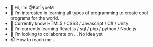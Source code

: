 - 👋 Hi, I’m @KatTypeM
- 👀 I’m interested in learning all types of programming to create cool programs for the world.
- 🐾 Currently know HTML5 / CSS3 / Javascript / C# / Unity 
- 🌱 I’m currently learning React.js / sql / php / python / Node.js
- 💞️ I’m looking to collaborate on ... No idea yet
- 📫 How to reach me... 

<!---
KatTypeM/KatTypeM is a ✨ special ✨ repository because its `README.md` (this file) appears on your GitHub profile.
You can click the Preview link to take a look at your changes.
--->
